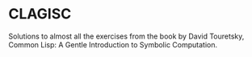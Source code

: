 # CLAGISC
Solutions to almost all the exercises from the book by David Touretsky, Common Lisp: A Gentle Introduction to Symbolic Computation.
